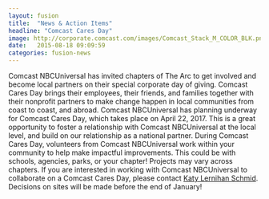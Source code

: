 ```yaml
---
layout: fusion
title:  "News & Action Items"
headline: "Comcast Cares Day"
image: http://corporate.comcast.com/images/Comcast_Stack_M_COLOR_BLK.png
date:   2015-08-18 09:09:59
categories: fusion-news
---
```

Comcast NBCUniversal has invited chapters of The Arc to get involved and become local partners on their special corporate day of giving. Comcast Cares Day brings their employees, their friends, and families together with their nonprofit partners to make change happen in local communities from coast to coast, and abroad. Comcast NBCUniversal has planning underway for Comcast Cares Day, which takes place on April 22, 2017. This is a great opportunity to foster a relationship with Comcast NBCUniversal at the local level, and build on our relationship as a national partner. During Comcast Cares Day, volunteers from Comcast NBCUniversal work within your community to help make impactful improvements. This could be with schools, agencies, parks, or your chapter! Projects may vary across chapters. If you are interested in working with Comcast NBCUniversal to collaborate on a Comcast Cares Day, please contact <a href="mailto:Lernihan@thearc.org">Katy Lernihan Schmid</a>. Decisions on sites will be made before the end of January!